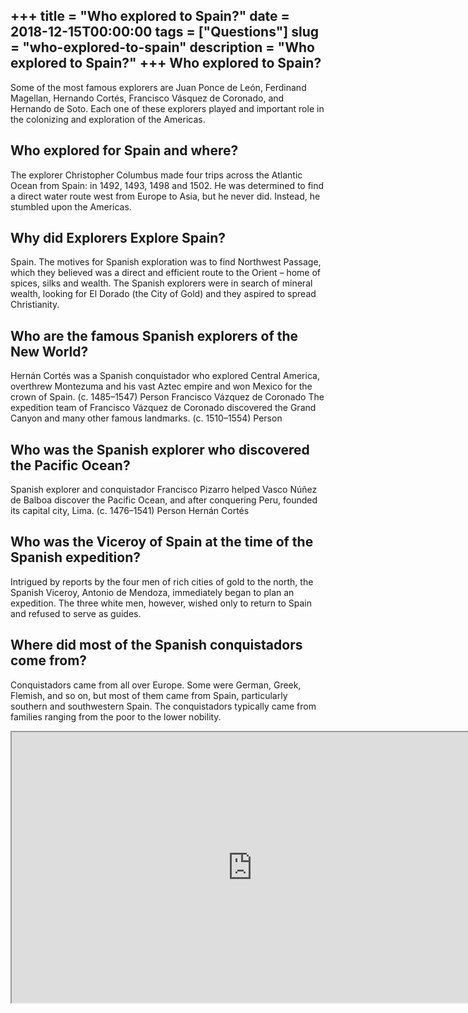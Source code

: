+++
title = "Who explored to Spain?"
date = 2018-12-15T00:00:00
tags = ["Questions"]
slug = "who-explored-to-spain"
description = "Who explored to Spain?"
+++
Who explored to Spain?
----------------------

Some of the most famous explorers are Juan Ponce de León, Ferdinand Magellan, Hernando Cortés, Francisco Vásquez de Coronado, and Hernando de Soto. Each one of these explorers played and important role in the colonizing and exploration of the Americas.

Who explored for Spain and where?
---------------------------------

The explorer Christopher Columbus made four trips across the Atlantic Ocean from Spain: in 1492, 1493, 1498 and 1502. He was determined to find a direct water route west from Europe to Asia, but he never did. Instead, he stumbled upon the Americas.

Why did Explorers Explore Spain?
--------------------------------

Spain. The motives for Spanish exploration was to find Northwest Passage, which they believed was a direct and efficient route to the Orient – home of spices, silks and wealth. The Spanish explorers were in search of mineral wealth, looking for El Dorado (the City of Gold) and they aspired to spread Christianity.

Who are the famous Spanish explorers of the New World?
------------------------------------------------------

Hernán Cortés was a Spanish conquistador who explored Central America, overthrew Montezuma and his vast Aztec empire and won Mexico for the crown of Spain. (c. 1485–1547) Person Francisco Vázquez de Coronado The expedition team of Francisco Vázquez de Coronado discovered the Grand Canyon and many other famous landmarks. (c. 1510–1554) Person

Who was the Spanish explorer who discovered the Pacific Ocean?
--------------------------------------------------------------

Spanish explorer and conquistador Francisco Pizarro helped Vasco Núñez de Balboa discover the Pacific Ocean, and after conquering Peru, founded its capital city, Lima. (c. 1476–1541) Person Hernán Cortés

Who was the Viceroy of Spain at the time of the Spanish expedition?
-------------------------------------------------------------------

Intrigued by reports by the four men of rich cities of gold to the north, the Spanish Viceroy, Antonio de Mendoza, immediately began to plan an expedition. The three white men, however, wished only to return to Spain and refused to serve as guides.

Where did most of the Spanish conquistadors come from?
------------------------------------------------------

Conquistadors came from all over Europe. Some were German, Greek, Flemish, and so on, but most of them came from Spain, particularly southern and southwestern Spain. The conquistadors typically came from families ranging from the poor to the lower nobility.

<iframe allow="accelerometer; autoplay; clipboard-write; encrypted-media; gyroscope; picture-in-picture" allowfullscreen="" class="__youtube_prefs__  epyt-is-override  no-lazyload" data-no-lazy="1" data-origheight="433" data-origwidth="770" data-skipgform_ajax_framebjll="" height="433" id="_ytid_30142" loading="lazy" src="https://www.youtube.com/embed/bYDvgeD7d8U?enablejsapi=1&autoplay=0&cc_load_policy=0&cc_lang_pref=&iv_load_policy=1&loop=0&modestbranding=0&rel=1&fs=1&playsinline=0&autohide=2&theme=dark&color=red&controls=1&" title="YouTube player" width="770"></iframe>